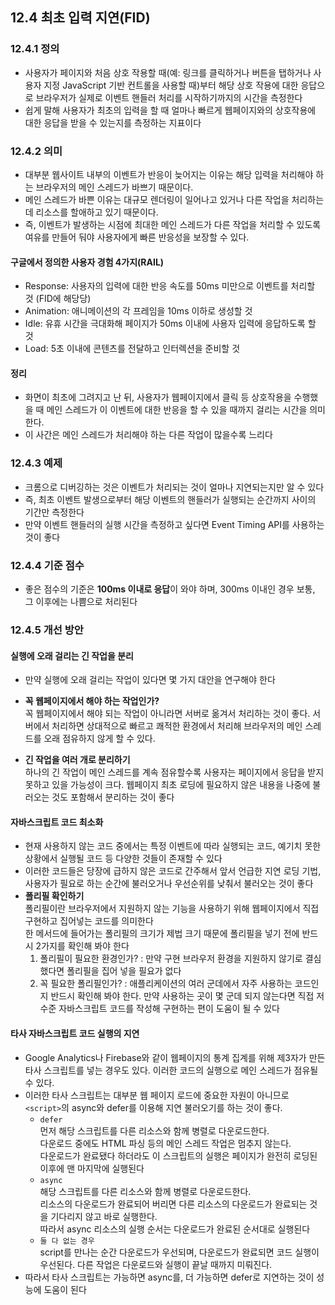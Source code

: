 ## 12.4 최초 입력 지연(FID)

### 12.4.1 정의

- 사용자가 페이지와 처음 상호 작용할 때(예: 링크를 클릭하거나 버튼을 탭하거나 사용자 지정 JavaScript 기반 컨트롤을 사용할 때)부터 해당 상호 작용에 대한 응답으로 브라우저가 실제로 이벤트 핸들러 처리를 시작하기까지의 시간을 측정한다
- 쉽게 말해 사용자가 최초의 입력을 할 때 얼마나 빠르게 웹페이지와의 상호작용에 대한 응답을 받을 수 있는지를 측정하는 지표이다

### 12.4.2 의미

- 대부분 웹사이트 내부의 이벤트가 반응이 늦어지는 이유는 해당 입력을 처리해야 하는 브라우저의 메인 스레드가 바쁘기 때문이다.
- 메인 스레드가 바쁜 이유는 대규모 렌더링이 일어나고 있거나 다른 작업을 처리하는 데 리소스를 할애하고 있기 때문이다.
- 즉, 이벤트가 발생하는 시점에 최대한 메인 스레드가 다른 작업을 처리할 수 있도록 여유를 만들어 둬야 사용자에게 빠른 반응성을 보장할 수 있다.

#### 구글에서 정의한 사용자 경험 4가지(RAIL)

- Response: 사용자의 입력에 대한 반응 속도를 50ms 미만으로 이벤트를 처리할 것 (FID에 해당당)
- Animation: 애니메이션의 각 프레임을 10ms 이하로 생성할 것
- Idle: 유휴 시간을 극대화해 페이지가 50ms 이내에 사용자 입력에 응답하도록 할 것
- Load: 5초 이내에 콘텐츠를 전달하고 인터렉션을 준비할 것

#### 정리

- 화면이 최초에 그려지고 난 뒤, 사용자가 웹페이지에서 클릭 등 상호작용을 수행했을 때 메인 스레드가 이 이벤트에 대한 반응을 할 수 있을 때까지 걸리는 시간을 의미한다.
- 이 사간은 메인 스레드가 처리해야 하는 다른 작업이 많을수록 느리다

### 12.4.3 예제

- 크롬으로 디버깅하는 것은 이벤트가 처리되는 것이 얼마나 지연되는지만 알 수 있다
- 즉, 최초 이벤트 발생으로부터 해당 이벤트의 핸들러가 실행되는 순간까지 사이의 기간만 측정한다
- 만약 이벤트 핸들러의 실행 시간을 측정하고 싶다면 Event Timing API를 사용하는 것이 좋다

### 12.4.4 기준 점수

- 좋은 점수의 기준은 **100ms 이내로 응답**이 와야 하며, 300ms 이내인 경우 보통, 그 이후에는 나쁨으로 처리된다

### 12.4.5 개선 방안

#### 실행에 오래 걸리는 긴 작업을 분리

- 만약 실행에 오래 걸리는 작업이 있다면 몇 가지 대안을 연구해야 한다

- **꼭 웹페이지에서 해야 하는 작업인가?**  
  꼭 웹페이지에서 해야 되는 작업이 아니라면 서버로 옮겨서 처리하는 것이 좋다. 서버에서 처리하면 상대적으로 빠르고 쾌적한 환경에서 처리해 브라우저의 메인 스레드를 오래 점유하지 않게 할 수 있다.
- **긴 작업을 여러 개로 분리하기**  
  하나의 긴 작업이 메인 스레드를 계속 점유할수록 사용자는 페이지에서 응답을 받지 못하고 있을 가능성이 크다. 웹페이지 최초 로딩에 필요하지 않은 내용을 나중에 불러오는 것도 포함해서 분리하는 것이 좋다

#### 자바스크립트 코드 최소화

- 현재 사용하지 않는 코드 중에서는 특정 이벤트에 따라 실행되는 코드, 예기치 못한 상황에서 실행될 코드 등 다양한 것들이 존재할 수 있다
- 이러한 코드들은 당장에 급하지 않은 코드로 간주해서 앞서 언급한 지연 로딩 기법, 사용자가 필요로 하는 순간에 불러오거나 우선순위를 낮춰서 불러오는 것이 좋다
- **폴리필 확인하기**  
  폴리필이란 브라우저에서 지원하지 않는 기능을 사용하기 위해 웹페이지에서 직접 구현하고 집어넣는 코드를 의미한다  
  한 메서드에 들어가는 폴리필의 크기가 제법 크기 때문에 폴리필을 넣기 전에 반드시 2가지를 확인해 봐야 한다
  1. 폴리필이 필요한 환경인가? : 만약 구현 브라우저 환경을 지원하지 않기로 결심했다면 폴리필을 집어 넣을 필요가 없다
  2. 꼭 필요한 폴리필인가? : 애플리케이션의 여러 군데에서 자주 사용하는 코드인지 반드시 확인해 봐야 한다. 만약 사용하는 곳이 몇 군데 되지 않는다면 직접 저수준 자바스크립트 코드를 작성해 구현하는 편이 도움이 될 수 있다

#### 타사 자바스크립트 코드 실행의 지연

- Google Analytics나 Firebase와 같이 웹페이지의 통계 집계를 위해 제3자가 만든 타사 스크립트를 넣는 경우도 있다. 이러한 코드의 실행으로 메인 스레드가 점유될 수 있다.
- 이러한 타사 스크립트는 대부분 웹 페이지 로드에 중요한 자원이 아니므로 `<script>`의 async와 defer를 이용해 지연 불러오기를 하는 것이 좋다.
  - `defer`  
    먼저 해당 스크립트를 다른 리소스와 함께 병렬로 다운로드한다.  
    다운로드 중에도 HTML 파싱 등의 메인 스레드 작업은 멈추지 않는다.  
    다운로드가 완료됐다 하더라도 이 스크립트의 실행은 페이지가 완전히 로딩된 이후에 맨 마지막에 실행된다
  - `async`  
    해당 스크립트를 다른 리소스와 함께 병렬로 다운로드한다.  
    리소스의 다운로드가 완료되어 버리면 다른 리소스의 다운로드가 완료되는 것을 기다리지 않고 바로 실행한다.  
    따라서 async 리소스의 실행 순서는 다운로드가 완료된 순서대로 실행된다
  - `둘 다 없는 경우`  
    script를 만나는 순간 다운로드가 우선되며, 다운로드가 완료되면 코드 실행이 우선된다. 다른 작업은 다운로드와 실행이 끝날 때까지 미뤄진다.
- 따라서 타사 스크립트는 가능하면 async를, 더 가능하면 defer로 지연하는 것이 성능에 도움이 된다
